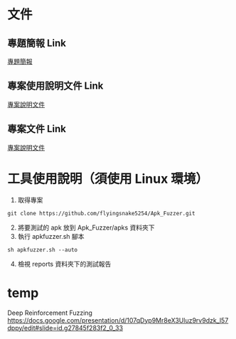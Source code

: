 # 文件
## 專題簡報 Link
[專題簡報](https://docs.google.com/presentation/d/1ZYtO1-c_mgT59WfyJZAoF5Fs7yKPiK2bLTy9XuQk2g0/edit?usp=drivesdk "專題簡報")
## 專案使用說明文件 Link
[專案說明文件](https://docs.google.com/document/d/15rKRyDYDa_ozdBwfN92YRrSEMgJSXYBMNOyZXxMH834/edit?usp=sharing "專案說明文件")
## 專案文件 Link
[專案說明文件](https://drive.google.com/file/d/1U-8U4at0iiRvRhMtsSAv_XRUyDr93YWw/view?usp=sharing "專案文件 Link")
# 工具使用說明（須使用 Linux 環境）
1. 取得專案
```shell
git clone https://github.com/flyingsnake5254/Apk_Fuzzer.git
```
2. 將要測試的 apk 放到 Apk_Fuzzer/apks 資料夾下
3. 執行 apkfuzzer.sh 腳本
```shell
sh apkfuzzer.sh --auto
```
4. 檢視 reports 資料夾下的測試報告

# temp
Deep Reinforcement Fuzzing
https://docs.google.com/presentation/d/107qDyp9Mr8eX3Uluz9rv9dzk_l57dppy/edit#slide=id.g27845f283f2_0_33

